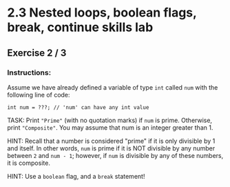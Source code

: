 # 2.3 Nested loops, boolean flags, break, continue skills lab
## Exercise 2 / 3
### Instructions:
Assume we have already defined a variable of type `int` called `num` with the following line of code:

```
int num = ???; // 'num' can have any int value
```

TASK: Print `"Prime"` (with no quotation marks) if `num` is prime. Otherwise, print `"Composite"`. You may assume that num is an integer greater than 1.

HINT: Recall that a number is considered "prime" if it is only divisible by 1 and itself. In other words, `num` is prime if it is NOT divisible by any number between `2` and `num - 1`; however, if `num` is divisible by any of these numbers, it is composite.

HINT: Use a `boolean` flag, and a `break` statement!
